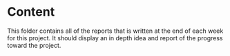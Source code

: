 # Content
This folder contains all of the reports that is written at the end of each week for this project. It should display an in depth idea and report of the progress toward the project.
